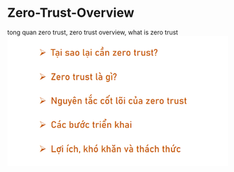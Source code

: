 # Zero-Trust-Overview
tong quan zero trust, zero trust overview, what is zero trust
![xinchao](image/overview.PNG)
